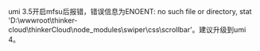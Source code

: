 umi 3.5开启mfsu后报错，错误信息为ENOENT: no such file or directory, stat 'D:\wwwroot\thinker-cloud\thinkerCloud\node_modules\swiper\css\scrollbar'。建议升级到umi 4。
